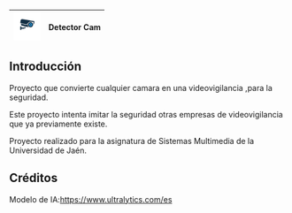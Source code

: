 
| <img src="https://raw.githubusercontent.com/rrm00082/DetectorCam/refs/heads/master/logo.png" width="50">| **Detector Cam** |
|---------------------------------------|------------------|

## Introducción
Proyecto que convierte cualquier camara en una videovigilancia ,para la seguridad.

Este proyecto intenta imitar la seguridad otras empresas de videovigilancia que ya previamente existe.

Proyecto realizado para la asignatura de Sistemas Multimedia de la Universidad de Jaén.


## Créditos

Modelo de IA:https://www.ultralytics.com/es
